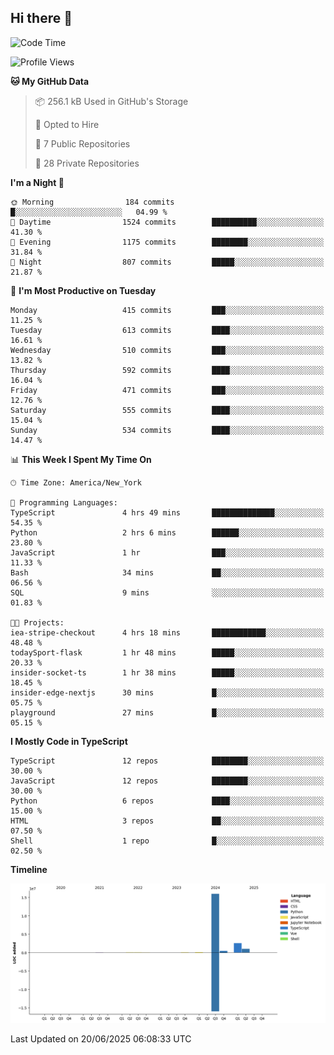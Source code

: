 ## Hi there 👋

<!--START_SECTION:waka-->
![Code Time](http://img.shields.io/badge/Code%20Time-346%20hrs%2039%20mins-blue)

![Profile Views](http://img.shields.io/badge/Profile%20Views-0-blue)

**🐱 My GitHub Data** 

> 📦 256.1 kB Used in GitHub's Storage 
 > 
> 💼 Opted to Hire
 > 
> 📜 7 Public Repositories 
 > 
> 🔑 28 Private Repositories 
 > 
**I'm a Night 🦉** 

```text
🌞 Morning                184 commits         █░░░░░░░░░░░░░░░░░░░░░░░░   04.99 % 
🌆 Daytime                1524 commits        ██████████░░░░░░░░░░░░░░░   41.30 % 
🌃 Evening                1175 commits        ████████░░░░░░░░░░░░░░░░░   31.84 % 
🌙 Night                  807 commits         █████░░░░░░░░░░░░░░░░░░░░   21.87 % 
```
📅 **I'm Most Productive on Tuesday** 

```text
Monday                   415 commits         ███░░░░░░░░░░░░░░░░░░░░░░   11.25 % 
Tuesday                  613 commits         ████░░░░░░░░░░░░░░░░░░░░░   16.61 % 
Wednesday                510 commits         ███░░░░░░░░░░░░░░░░░░░░░░   13.82 % 
Thursday                 592 commits         ████░░░░░░░░░░░░░░░░░░░░░   16.04 % 
Friday                   471 commits         ███░░░░░░░░░░░░░░░░░░░░░░   12.76 % 
Saturday                 555 commits         ████░░░░░░░░░░░░░░░░░░░░░   15.04 % 
Sunday                   534 commits         ████░░░░░░░░░░░░░░░░░░░░░   14.47 % 
```


📊 **This Week I Spent My Time On** 

```text
🕑︎ Time Zone: America/New_York

💬 Programming Languages: 
TypeScript               4 hrs 49 mins       ██████████████░░░░░░░░░░░   54.35 % 
Python                   2 hrs 6 mins        ██████░░░░░░░░░░░░░░░░░░░   23.80 % 
JavaScript               1 hr                ███░░░░░░░░░░░░░░░░░░░░░░   11.33 % 
Bash                     34 mins             ██░░░░░░░░░░░░░░░░░░░░░░░   06.56 % 
SQL                      9 mins              ░░░░░░░░░░░░░░░░░░░░░░░░░   01.83 % 

🐱‍💻 Projects: 
iea-stripe-checkout      4 hrs 18 mins       ████████████░░░░░░░░░░░░░   48.48 % 
todaySport-flask         1 hr 48 mins        █████░░░░░░░░░░░░░░░░░░░░   20.33 % 
insider-socket-ts        1 hr 38 mins        █████░░░░░░░░░░░░░░░░░░░░   18.45 % 
insider-edge-nextjs      30 mins             █░░░░░░░░░░░░░░░░░░░░░░░░   05.75 % 
playground               27 mins             █░░░░░░░░░░░░░░░░░░░░░░░░   05.15 % 
```

**I Mostly Code in TypeScript** 

```text
TypeScript               12 repos            ████████░░░░░░░░░░░░░░░░░   30.00 % 
JavaScript               12 repos            ████████░░░░░░░░░░░░░░░░░   30.00 % 
Python                   6 repos             ████░░░░░░░░░░░░░░░░░░░░░   15.00 % 
HTML                     3 repos             ██░░░░░░░░░░░░░░░░░░░░░░░   07.50 % 
Shell                    1 repo              █░░░░░░░░░░░░░░░░░░░░░░░░   02.50 % 
```



**Timeline**

![Lines of Code chart](https://raw.githubusercontent.com/dikshithvishnu/dikshithvishnu/main/assets/bar_graph.png)


 Last Updated on 20/06/2025 06:08:33 UTC
<!--END_SECTION:waka-->
